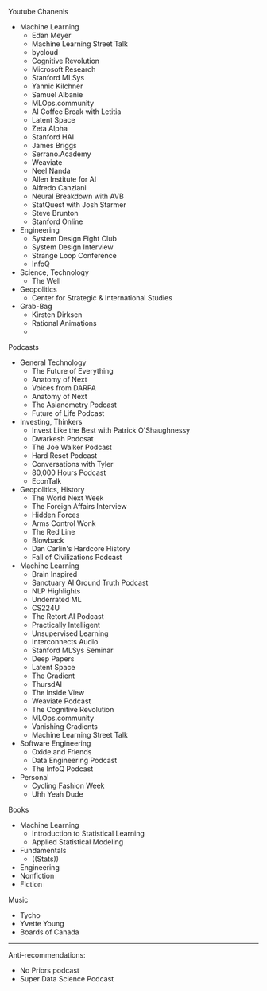 
Youtube Chanenls
- Machine Learning
	- Edan Meyer
	- Machine Learning Street Talk
	- bycloud
	- Cognitive Revolution
	- Microsoft Research
	- Stanford MLSys
	- Yannic Kilchner
	- Samuel Albanie
	- MLOps.community
	- AI Coffee Break with Letitia
	- Latent Space
	- Zeta Alpha
	- Stanford HAI
	- James Briggs
	- Serrano.Academy
	- Weaviate
	- Neel Nanda
	- Allen Institute for AI
	- Alfredo Canziani
	- Neural Breakdown with AVB
	- StatQuest with Josh Starmer
	- Steve Brunton
	- Stanford Online
- Engineering
	- System Design Fight Club
	- System Design Interview
	- Strange Loop Conference
	- InfoQ
- Science, Technology
	- The Well
- Geopolitics
	- Center for Strategic & International Studies
- Grab-Bag
	- Kirsten Dirksen
	- Rational Animations
	- 

Podcasts
- General Technology
	- The Future of Everything
	- Anatomy of Next
	- Voices from DARPA
	- Anatomy of Next
	- The Asianometry Podcast
	- Future of Life Podcast
- Investing, Thinkers
	- Invest Like the Best with Patrick O'Shaughnessy
	- Dwarkesh Podcsat
	- The Joe Walker Podcast
	- Hard Reset Podcast
	- Conversations with Tyler
	- 80,000 Hours Podcast
	- EconTalk
- Geopolitics, History
	-  The World Next Week
	- The Foreign Affairs Interview
	- Hidden Forces
	- Arms Control Wonk
	- The Red Line
	- Blowback
	- Dan Carlin's Hardcore History
	- Fall of Civilizations Podcast
- Machine Learning
	- Brain Inspired
	- Sanctuary AI Ground Truth Podcast
	- NLP Highlights
	- Underrated ML
	- CS224U
	- The Retort AI Podcast
	- Practically Intelligent
	- Unsupervised Learning
	- Interconnects Audio
	- Stanford MLSys Seminar
	- Deep Papers
	- Latent Space
	- The Gradient
	- ThursdAI
	- The Inside View
	- Weaviate Podcast
	- The Cognitive Revolution
	- MLOps.community
	- Vanishing Gradients
	- Machine Learning Street Talk
- Software Engineering
	- Oxide and Friends
	- Data Engineering Podcast
	- The InfoQ Podcast
- Personal
	- Cycling Fashion Week
	- Uhh Yeah Dude


Books
- Machine Learning
	- Introduction to Statistical Learning
	- Applied Statistical Modeling
- Fundamentals
	- ((Stats))
- Engineering
- Nonfiction
- Fiction


Music
- Tycho
- Yvette Young
- Boards of Canada

-----

Anti-recommendations:
- No Priors podcast
- Super Data Science Podcast


